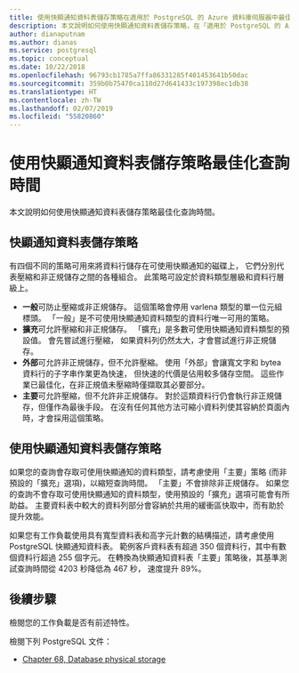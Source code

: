 ```yaml
---
title: 使用快顯通知資料表儲存策略在適用於 PostgreSQL 的 Azure 資料庫伺服器中最佳化查詢時間
description: 本文說明如何使用快顯通知資料表儲存策略，在「適用於 PostgreSQL 的 Azure 資料庫」伺服器中最佳化查詢時間。
author: dianaputnam
ms.author: dianas
ms.service: postgresql
ms.topic: conceptual
ms.date: 10/22/2018
ms.openlocfilehash: 96793cb1785a7ffa86331285f401453641b50dac
ms.sourcegitcommit: 359b0b75470ca110d27d641433c197398ec1db38
ms.translationtype: HT
ms.contentlocale: zh-TW
ms.lasthandoff: 02/07/2019
ms.locfileid: "55820860"
---
```

# <a name="optimize-query-time-with-the-toast-table-storage-strategy"></a>使用快顯通知資料表儲存策略最佳化查詢時間 
本文說明如何使用快顯通知資料表儲存策略最佳化查詢時間。

## <a name="toast-table-storage-strategies"></a>快顯通知資料表儲存策略
有四個不同的策略可用來將資料行儲存在可使用快顯通知的磁碟上， 它們分別代表壓縮和非正規儲存之間的各種組合。 此策略可設定於資料類型層級和資料行層級上。
- **一般**可防止壓縮或非正規儲存。 這個策略會停用 varlena 類型的單一位元組標頭。 「一般」是不可使用快顯通知資料類型的資料行唯一可用的策略。
- **擴充**可允許壓縮和非正規儲存。 「擴充」是多數可使用快顯通知資料類型的預設值。 會先嘗試進行壓縮， 如果資料列仍然太大，才會嘗試進行非正規儲存。
- **外部**可允許非正規儲存，但不允許壓縮。 使用「外部」會讓寬文字和 bytea 資料行的子字串作業更為快速， 但快速的代價是佔用較多儲存空間。 這些作業已最佳化，在非正規值未壓縮時僅擷取其必要部分。
- **主要**可允許壓縮，但不允許非正規儲存。 對於這類資料行仍會執行非正規儲存，但僅作為最後手段。 在沒有任何其他方法可縮小資料列使其容納於頁面內時，才會採用這個策略。

## <a name="use-toast-table-storage-strategies"></a>使用快顯通知資料表儲存策略
如果您的查詢會存取可使用快顯通知的資料類型，請考慮使用「主要」策略 (而非預設的「擴充」選項)，以縮短查詢時間。 「主要」不會排除非正規儲存。 如果您的查詢不會存取可使用快顯通知的資料類型，使用預設的「擴充」選項可能會有所助益。 主要資料表中較大的資料列部分會容納於共用的緩衝區快取中，而有助於提升效能。

如果您有工作負載使用具有寬型資料表和高字元計數的結構描述，請考慮使用 PostgreSQL 快顯通知資料表。 範例客戶資料表有超過 350 個資料行，其中有數個資料行超過 255 個字元。 在轉換為快顯通知資料表「主要」策略後，其基準測試查詢時間從 4203 秒降低為 467 秒， 速度提升 89%。

## <a name="next-steps"></a>後續步驟
檢閱您的工作負載是否有前述特性。 

檢閱下列 PostgreSQL 文件： 
- [Chapter 68, Database physical storage](https://www.postgresql.org/docs/current/storage-toast.html) 